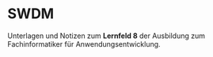 # SWDM
Unterlagen und Notizen zum **Lernfeld 8** der Ausbildung zum Fachinformatiker für Anwendungsentwicklung.
